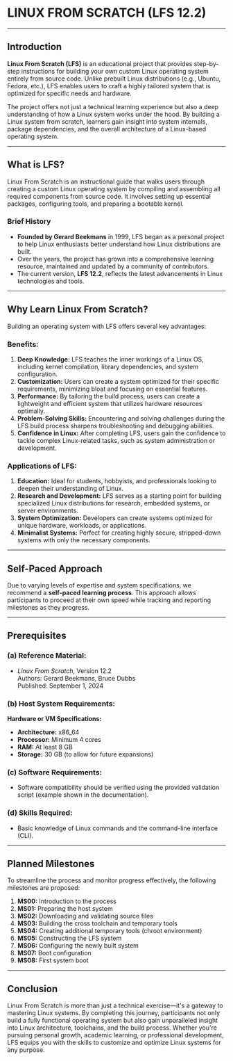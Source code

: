 # **LINUX FROM SCRATCH (LFS 12.2)**  

---

## **Introduction**  

**Linux From Scratch (LFS)** is an educational project that provides step-by-step instructions for building your own custom Linux operating system entirely from source code. Unlike prebuilt Linux distributions (e.g., Ubuntu, Fedora, etc.), LFS enables users to craft a highly tailored system that is optimized for specific needs and hardware.  

The project offers not just a technical learning experience but also a deep understanding of how a Linux system works under the hood. By building a Linux system from scratch, learners gain insight into system internals, package dependencies, and the overall architecture of a Linux-based operating system.  

---

## **What is LFS?**  

Linux From Scratch is an instructional guide that walks users through creating a custom Linux operating system by compiling and assembling all required components from source code. It involves setting up essential packages, configuring tools, and preparing a bootable kernel.  

### **Brief History**  
- **Founded by Gerard Beekmans** in 1999, LFS began as a personal project to help Linux enthusiasts better understand how Linux distributions are built.  
- Over the years, the project has grown into a comprehensive learning resource, maintained and updated by a community of contributors.  
- The current version, **LFS 12.2**, reflects the latest advancements in Linux technologies and tools.  

---

## **Why Learn Linux From Scratch?**  

Building an operating system with LFS offers several key advantages:  

### **Benefits:**  
1. **Deep Knowledge:** LFS teaches the inner workings of a Linux OS, including kernel compilation, library dependencies, and system configuration.  
2. **Customization:** Users can create a system optimized for their specific requirements, minimizing bloat and focusing on essential features.  
3. **Performance:** By tailoring the build process, users can create a lightweight and efficient system that utilizes hardware resources optimally.  
4. **Problem-Solving Skills:** Encountering and solving challenges during the LFS build process sharpens troubleshooting and debugging abilities.  
5. **Confidence in Linux:** After completing LFS, users gain the confidence to tackle complex Linux-related tasks, such as system administration or development.  

### **Applications of LFS:**  
1. **Education:** Ideal for students, hobbyists, and professionals looking to deepen their understanding of Linux.  
2. **Research and Development:** LFS serves as a starting point for building specialized Linux distributions for research, embedded systems, or server environments.  
3. **System Optimization:** Developers can create systems optimized for unique hardware, workloads, or applications.  
4. **Minimalist Systems:** Perfect for creating highly secure, stripped-down systems with only the necessary components.  

---

## **Self-Paced Approach**  

Due to varying levels of expertise and system specifications, we recommend a **self-paced learning process**. This approach allows participants to proceed at their own speed while tracking and reporting milestones as they progress.  

---

## **Prerequisites**  

### **(a) Reference Material:**  
- *Linux From Scratch*, Version 12.2  
  Authors: Gerard Beekmans, Bruce Dubbs  
  Published: September 1, 2024  

### **(b) Host System Requirements:**  
**Hardware or VM Specifications:**  
- **Architecture:** x86_64  
- **Processor:** Minimum 4 cores  
- **RAM:** At least 8 GB  
- **Storage:** 30 GB (to allow for future expansions)  

### **(c) Software Requirements:**  
- Software compatibility should be verified using the provided validation script (example shown in the documentation).  

### **(d) Skills Required:**  
- Basic knowledge of Linux commands and the command-line interface (CLI).  

---

## **Planned Milestones**  

To streamline the process and monitor progress effectively, the following milestones are proposed:  

1. **MS00:** Introduction to the process  
2. **MS01:** Preparing the host system  
3. **MS02:** Downloading and validating source files  
4. **MS03:** Building the cross toolchain and temporary tools  
5. **MS04:** Creating additional temporary tools (chroot environment)  
6. **MS05:** Constructing the LFS system  
7. **MS06:** Configuring the newly built system  
8. **MS07:** Boot configuration  
9. **MS08:** First system boot  

---

## **Conclusion**  

Linux From Scratch is more than just a technical exercise—it's a gateway to mastering Linux systems. By completing this journey, participants not only build a fully functional operating system but also gain unparalleled insight into Linux architecture, toolchains, and the build process. Whether you're pursuing personal growth, academic learning, or professional development, LFS equips you with the skills to customize and optimize Linux systems for any purpose.  
